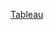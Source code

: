

[Tableau](https://public.tableau.com/views/DWFA_17220108223700/Histoire?:language=fr-FR&:sid=&:redirect=auth&:display_count=n&:origin=viz_share_link)
